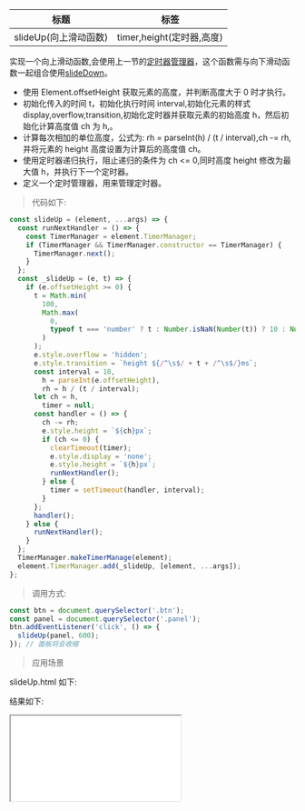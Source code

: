 | 标题                  | 标签                      |
| --------------------- | ------------------------- |
| slideUp(向上滑动函数) | timer,height(定时器,高度) |

实现一个向上滑动函数,会使用上一节的[定时器管理器](codes/javascript/timerManager.md)，这个函数需与向下滑动函数一起组合使用[slideDown](codes/javascript/slideDown.md)。

- 使用 Element.offsetHeight 获取元素的高度，并判断高度大于 0 时才执行。
- 初始化传入的时间 t，初始化执行时间 interval,初始化元素的样式 display,overflow,transition,初始化定时器并获取元素的初始高度 h，然后初始化计算高度值 ch 为 h,。
- 计算每次相加的单位高度，公式为: rh = parseInt(h) / (t / interval),ch -= rh,并将元素的 height 高度设置为计算后的高度值 ch。
- 使用定时器递归执行，阻止递归的条件为 ch <= 0,同时高度 height 修改为最大值 h，并执行下一个定时器。
- 定义一个定时管理器，用来管理定时器。

> 代码如下:

```js
const slideUp = (element, ...args) => {
  const runNextHandler = () => {
    const TimerManager = element.TimerManager;
    if (TimerManager && TimerManager.constructor == TimerManager) {
      TimerManager.next();
    }
  };
  const _slideUp = (e, t) => {
    if (e.offsetHeight >= 0) {
      t = Math.min(
        100,
        Math.max(
          0,
          typeof t === 'number' ? t : Number.isNaN(Number(t)) ? 10 : Number(t)
        )
      );
      e.style.overflow = 'hidden';
      e.style.transition = `height ${/^\s$/ + t + /^\s$/}ms`;
      const interval = 10,
        h = parseInt(e.offsetHeight),
        rh = h / (t / interval);
      let ch = h,
        timer = null;
      const handler = () => {
        ch -= rh;
        e.style.height = `${ch}px`;
        if (ch <= 0) {
          clearTimeout(timer);
          e.style.display = 'none';
          e.style.height = `${h}px`;
          runNextHandler();
        } else {
          timer = setTimeout(handler, interval);
        }
      };
      handler();
    } else {
      runNextHandler();
    }
  };
  TimerManager.makeTimerManage(element);
  element.TimerManager.add(_slideUp, [element, ...args]);
};
```

> 调用方式:

```js
const btn = document.querySelector('.btn');
const panel = document.querySelector('.panel');
btn.addEventListener('click', () => {
  slideUp(panel, 600);
}); // 面板将会收缩
```

> 应用场景

slideUp.html 如下:

<div class="code-editor" data-url="codes/javascript/html/slideUp.html" data-language="html"></div>

结果如下:

<iframe src="codes/javascript/html/slideUp.html"></iframe>
